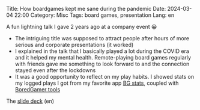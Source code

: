 Title: How boardgames kept me sane during the pandemic
Date: 2024-03-04 22:00
Category: Misc
Tags: board games, presentation
Lang: en

A fun lightning talk I gave 2 years ago at a company event 😀

* The intriguing title was supposed to attract people after hours of more serious and corporate presentations (it worked)
* I explained in the talk that I basically played a lot during the COVID era and it helped my mental health. Remote-playing board games regularly with friends gave me something to look forward to and the connection stayed even after the lockdowns
* It was a good opportunity to reflect on my play habits. I showed stats on my logged plays I got from my favorite app [BG stats](https://www.bgstatsapp.com/), coupled with [BoredGamer tools](http://www.boredgamertools.com/)

The [slide deck]({static}/slides/boardgames.pdf) (en) 